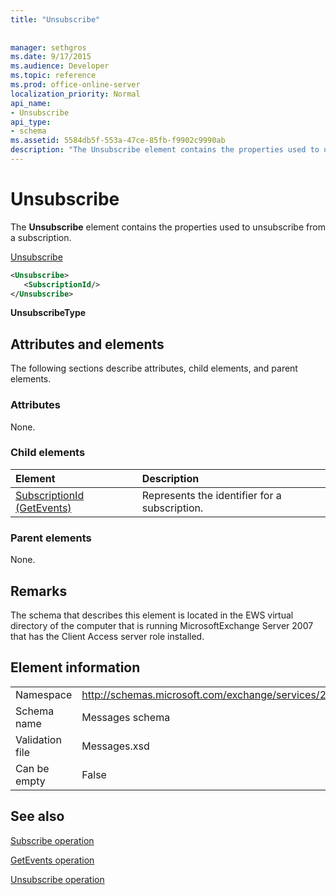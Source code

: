 ```yaml
---
title: "Unsubscribe"
 
 
manager: sethgros
ms.date: 9/17/2015
ms.audience: Developer
ms.topic: reference
ms.prod: office-online-server
localization_priority: Normal
api_name:
- Unsubscribe
api_type:
- schema
ms.assetid: 5584db5f-553a-47ce-85fb-f9902c9990ab
description: "The Unsubscribe element contains the properties used to unsubscribe from a subscription."
---
```


# Unsubscribe

The **Unsubscribe** element contains the properties used to unsubscribe from a subscription. 
  
[Unsubscribe](unsubscribe.md)
  
```xml
<Unsubscribe>
   <SubscriptionId/>
</Unsubscribe>
```

 **UnsubscribeType**
## Attributes and elements

The following sections describe attributes, child elements, and parent elements.
  
### Attributes

None.
  
### Child elements

|**Element**|**Description**|
|:-----|:-----|
|[SubscriptionId (GetEvents)](subscriptionid-getevents.md) <br/> |Represents the identifier for a subscription.  <br/> |
   
### Parent elements

None.
  
## Remarks

The schema that describes this element is located in the EWS virtual directory of the computer that is running MicrosoftExchange Server 2007 that has the Client Access server role installed.
  
## Element information

|||
|:-----|:-----|
|Namespace  <br/> |http://schemas.microsoft.com/exchange/services/2006/messages  <br/> |
|Schema name  <br/> |Messages schema  <br/> |
|Validation file  <br/> |Messages.xsd  <br/> |
|Can be empty  <br/> |False  <br/> |
   
## See also



[Subscribe operation](subscribe-operation.md)
  
[GetEvents operation](getevents-operation.md)
  
[Unsubscribe operation](unsubscribe-operation.md)


